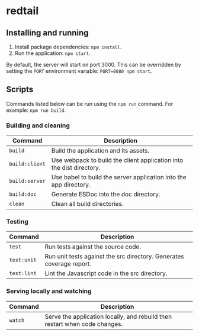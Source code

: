 # redtail

## Installing and running

1. Install package dependencies: `npm install`.
2. Run the application: `npm start`.

By default, the server will start on port 3000. This can be overridden by
setting the `PORT` environment variable: `PORT=8080 npm start`.

## Scripts

Commands listed below can be run using the `npm run` command.
For example: `npm run build`.

### Building and cleaning

| Command        | Description                                                          |
|----------------|----------------------------------------------------------------------|
| `build`        | Build the application and its assets.                                |
| `build:client` | Use webpack to build the client application into the dist directory. |
| `build:server` | Use babel to build the server application into the app directory.    |
| `build:doc`    | Generate ESDoc into the doc directory.                               |
| `clean`        | Clean all build directories.                                         |

### Testing

| Command     | Description                                                           |
|-------------|-----------------------------------------------------------------------|
| `test`      | Run tests against the source code.                                    |
| `test:unit` | Run unit tests against the src directory.  Generates coverage report. |
| `test:lint` | Lint the Javascript code in the src directory.                        |

### Serving locally and watching

| Command | Description                                                                |
|---------|----------------------------------------------------------------------------|
| `watch` | Serve the application locally, and rebuild then restart when code changes. |
